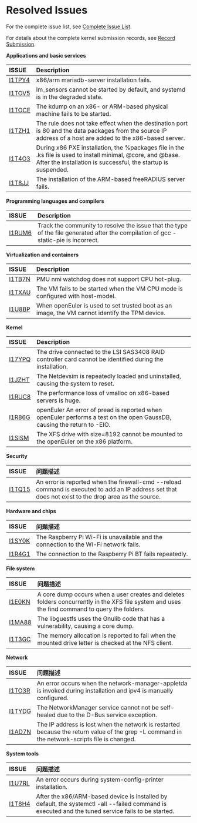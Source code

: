 # Resolved Issues

For the complete issue list, see [Complete Issue List](https://gitee.com/organizations/src-openeuler/issues).

For details about the complete kernel submission records, see [Record Submission](https://gitee.com/openeuler/kernel/commits/openEuler-1.0-LTS).

**Applications and basic services** 

|  ISSUE   | Description  |
|:---  |:----  |
| [I1TPY4](https://gitee.com/src-openeuler/mariadb/issues/I1TPY4) | x86/arm mariadb-server installation fails. |
| [I1TOV5](https://gitee.com/src-openeuler/lm_sensors/issues/I1TOV5) | lm_sensors cannot be started by default, and systemd is in the degraded state. |
| [I1TOCE](https://gitee.com/src-openeuler/kexec-tools/issues/I1TOCE) | The kdump on an x86- or ARM-based physical machine fails to be started. |
| [I1TZH1](https://gitee.com/src-openeuler/firewalld/issues/I1TZH1) | The rule does not take effect when the destination port is 80 and the data packages from the source IP address of a host are added to the x86-based server. |
| [I1T4O3](https://gitee.com/src-openeuler/lvm2/issues/I1T4O3) | During x86 PXE installation, the %packages file in the .ks file is used to install minimal, @core, and @base. After the installation is successful, the startup is suspended. |
| [I1T8JJ](https://gitee.com/src-openeuler/freeradius/issues/I1T8JJ) | The installation of the ARM-based freeRADIUS server fails.|

**Programming languages and compilers** 

|  ISSUE   |Description  |
|:---  |:----  |
| [I1RUM6](https://gitee.com/src-openeuler/file/issues/I1RUM6) | Track the community to resolve the issue that the type of the file generated after the compilation of gcc -static-pie is incorrect. |


**Virtualization and containers** 

|  ISSUE   |Description  |
|:---  |:----  |
| [I1TB7N](https://gitee.com/openeuler/kernel/issues/I1TB7N?from=project-issue) | PMU nmi watchdog does not support CPU hot-plug. |
| [I1TXAU](https://gitee.com/openeuler/kernel/issues/I1TXAU?from=project-issue) | The VM fails to be started when the VM CPU mode is configured with host-model. |
| [I1U8BP](https://gitee.com/openeuler/kernel/issues/I1U8BP?from=project-issue) | When openEuler is used to set trusted boot as an image, the VM cannot identify the TPM device. |


**Kernel** 

|  ISSUE   |Description  |
|:---  |:----  |
| [I17YPQ](https://gitee.com/openeuler/kernel/issues/I17YPQ?from=project-issue) | The drive connected to the LSI SAS3408 RAID controller card cannot be identified during the installation. |
| [I1JZHT](https://gitee.com/openeuler/kernel/issues/I1JZHT?from=project-issue) | The Netdevsim is repeatedly loaded and uninstalled, causing the system to reset. |
| [I1RUC8](https://gitee.com/openeuler/kernel/issues/I1RUC8?from=project-issue) | The performance loss of vmalloc on x86-based servers is huge. |
| [I1R86G](https://gitee.com/openeuler/kernel/issues/I1R86G?from=project-issue) | openEuler An error of pread is reported when openEuler performs a test on the open GaussDB, causing the return to -EIO. |
| [I1SISM](https://gitee.com/openeuler/kernel/issues/I1SISM?from=project-issue) | The XFS drive with size=8192 cannot be mounted to the openEuler on the x86 platform. |

**Security**

|  ISSUE   |问题描述  |
|:---  |:----  |
| [I1TQ15](https://gitee.com/openeuler/kernel/issues/I1TQ15?from=project-issue) | An error is reported when the firewall-cmd --reload command is executed to add an IP address set that does not exist to the drop area as the source. |


**Hardware and chips** 

|  ISSUE   |问题描述  |
|:---  |:----  |
| [I1SY0K](https://gitee.com/openeuler/raspberrypi/issues/I1SY0K) | The Raspberry Pi Wi-Fi is unavailable and the connection to the Wi-Fi network fails. |
| [I1R4G1](https://gitee.com/openeuler/raspberrypi/issues/I1R4G1) | The connection to the Raspberry Pi BT fails repeatedly. |


**File system**

|  ISSUE   |问题描述  |
|:---  |:----  |
| [I1E0KN](https://gitee.com/src-openeuler/findutils/issues/I1E0KN) | A core dump occurs when a user creates and deletes folders concurrently in the XFS file system and uses the find command to query the folders. |
| [I1MA88](https://gitee.com/src-openeuler/libguestfs/issues/I1MA88) | The libguestfs uses the Gnulib code that has a vulnerability, causing a core dump. |
| [I1T3GC](https://gitee.com/src-openeuler/nfs-utils/issues/I1T3GC) | The memory allocation is reported to fail when the mounted drive letter is checked at the NFS client. |


**Network**

|  ISSUE   |问题描述  |
|:---  |:----  |
| [I1TO3R](https://gitee.com/src-openeuler/network-manager-applet/issues/I1TO3R) | An error occurs when the network-manager-appletda is invoked during installation and ipv4 is manually configured. |
| [I1TYDG](https://gitee.com/src-openeuler/NetworkManager/issues/I1TYDG) | The NetworkManager service cannot not be self-healed due to the D-Bus service exception. |
| [I1AD7N](https://gitee.com/src-openeuler/initscripts/issues/I1AD7N) | The IP address is lost when the network is restarted because the return value of the grep -L command in the network-scripts file is changed. |

**System tools**

|  ISSUE   |问题描述  |
|:---  |:----  |
| [I1U7RL](https://gitee.com/src-openeuler/system-config-printer/issues/I1U7RL) | An error occurs during system-config-printer installation. |
| [I1T8H4](https://gitee.com/src-openeuler/tuned/issues/I1T8H4) | After the x86/ARM-based device is installed by default, the systemctl -all --failed command is executed and the tuned service fails to be started. |
